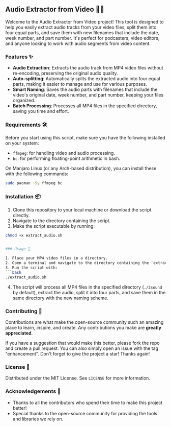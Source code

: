## Audio Extractor from Video 🎥🎵

Welcome to the Audio Extractor from Video project! This tool is designed to help you easily extract audio tracks from your video files, split them into four equal parts, and save them with new filenames that include the date, week number, and part number. It's perfect for podcasters, video editors, and anyone looking to work with audio segments from video content.

### Features ✨

- **Audio Extraction**: Extracts the audio track from MP4 video files without re-encoding, preserving the original audio quality.
- **Auto-splitting**: Automatically splits the extracted audio into four equal parts, making it easier to manage and use for various purposes.
- **Smart Naming**: Saves the audio parts with filenames that include the video's original date, week number, and part number, keeping your files organized.
- **Batch Processing**: Processes all MP4 files in the specified directory, saving you time and effort.

### Requirements 🛠️

Before you start using this script, make sure you have the following installed on your system:
- `ffmpeg`: for handling video and audio processing.
- `bc`: for performing floating-point arithmetic in bash.

On Manjaro Linux (or any Arch-based distribution), you can install these with the following commands:
```bash
sudo pacman -Sy ffmpeg bc
```

### Installation 📦

1. Clone this repository to your local machine or download the script directly.
2. Navigate to the directory containing the script.
3. Make the script executable by running:
```bash
chmod +x extract_audio.sh


### Usage 🚀

1. Place your MP4 video files in a directory.
2. Open a terminal and navigate to the directory containing the `extract_audio.sh` script.
3. Run the script with:
```bash
./extract_audio.sh
```
4. The script will process all MP4 files in the specified directory (`./2sound` by default), extract the audio, split it into four parts, and save them in the same directory with the new naming scheme.

### Contributing 🤝

Contributions are what make the open-source community such an amazing place to learn, inspire, and create. Any contributions you make are **greatly appreciated**.

If you have a suggestion that would make this better, please fork the repo and create a pull request. You can also simply open an issue with the tag "enhancement".
Don't forget to give the project a star! Thanks again!

### License 📄

Distributed under the MIT License. See `LICENSE` for more information.

### Acknowledgements 🎉

- Thanks to all the contributors who spend their time to make this project better!
- Special thanks to the open-source community for providing the tools and libraries we rely on.

